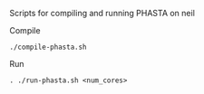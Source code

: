 Scripts for compiling and running PHASTA on neil

Compile 
```
./compile-phasta.sh
```

Run
```
. ./run-phasta.sh <num_cores>
```
